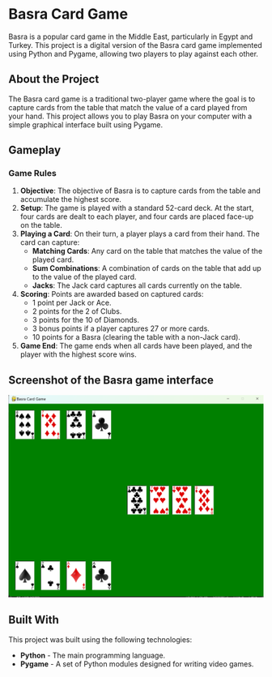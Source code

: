 # Basra Card Game

Basra is a popular card game in the Middle East, particularly in Egypt and Turkey. This project is a digital version of the Basra card game implemented using Python and Pygame, allowing two players to play against each other.


## About the Project

The Basra card game is a traditional two-player game where the goal is to capture cards from the table that match the value of a card played from your hand. This project allows you to play Basra on your computer with a simple graphical interface built using Pygame.

## Gameplay

### Game Rules

1. **Objective**: The objective of Basra is to capture cards from the table and accumulate the highest score.
2. **Setup**: The game is played with a standard 52-card deck. At the start, four cards are dealt to each player, and four cards are placed face-up on the table.
3. **Playing a Card**: On their turn, a player plays a card from their hand. The card can capture:
   - **Matching Cards**: Any card on the table that matches the value of the played card.
   - **Sum Combinations**: A combination of cards on the table that add up to the value of the played card.
   - **Jacks**: The Jack card captures all cards currently on the table.
4. **Scoring**: Points are awarded based on captured cards:
   - 1 point per Jack or Ace.
   - 2 points for the 2 of Clubs.
   - 3 points for the 10 of Diamonds.
   - 3 bonus points if a player captures 27 or more cards.
   - 10 points for a Basra (clearing the table with a non-Jack card).
5. **Game End**: The game ends when all cards have been played, and the player with the highest score wins.

## Screenshot of the Basra game interface

![Basra Card Game](https://github.com/majd-aldaye1/basra-card-game/blob/main/game_interface.png) 

## Built With

This project was built using the following technologies:

- **Python** - The main programming language.
- **Pygame** - A set of Python modules designed for writing video games.
